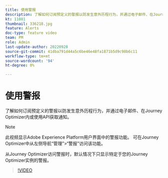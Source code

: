 ```yaml
---
title: 使用警报
description: 了解如何订阅预定义的警报以防发生意外历程行为，并通过电子邮件、在Journey Optimizer内或使用API获取通知。
kt: 11081
thumbnail: 336218.jpg
feature: Alerts
doc-type: feature video
team: PM
role: Admin
last-update-author: 20220928
source-git-commit: 41dba791d44a5c6be46e48fa1871b5d9c98b6c11
workflow-type: tm+mt
source-wordcount: '94'
ht-degree: 0%

---
```



# 使用警报

了解如何订阅预定义的警报以防发生意外历程行为，并通过电子邮件、在Journey Optimizer内或使用API获取通知。

>[!NOTE]
>
>此视频显示Adobe Experience Platform用户界面中的警报功能。 可在Journey Optimizer中从左侧导航“管理”>“警报”访问该功能。
>
>
>从Journey Optimizer访问警报时，默认情况下只显示特定于您的Journey Optimizer实例的警报。

>[!VIDEO](https://video.tv.adobe.com/v/336218?quality=12)
